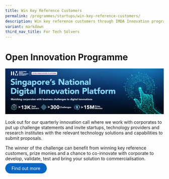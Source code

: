 ```yaml
---
title: Win Key Reference Customers
permalink: /programmes/startups/win-key-reference-customers/
description: Win key reference customers through IMDA Innovation programme
variant: markdown
third_nav_title: For Tech Solvers
---
```

# Open Innovation Programme
![](/images/Programmes/open%20innovation%20platform.jpg)

Look out for our quarterly innovation call where we work with corporates to put up challenge statements and invite startups, technology providers and research institutes with the relevant technology solutions and capabilities to submit proposals. 

The winner of the challenge can benefit from winning key reference customers, prize monies and a chance to co-innovate with corporate to develop, validate, test and bring your solution to commercialisation. 

<a href="https://www.openinnovation.sg" target="_blank" style="background-color: #0A66C2; color: white; text-decoration: none; border-radius: 100px; padding-left: 20px; padding-right: 20px; padding-top:8px; padding-bottom:8px">Find out more</a>